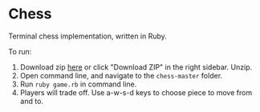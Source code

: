 # Chess

Terminal chess implementation, written in Ruby.

To run:
  1. Download zip [here](http://github.com/karenling/chess/archive/master.zip) or click "Download ZIP" in the right sidebar. Unzip.
  2. Open command line, and navigate to the `chess-master` folder.
  3. Run `ruby game.rb` in command line.
  4. Players will trade off. Use a-w-s-d keys to choose piece to move from and to.
